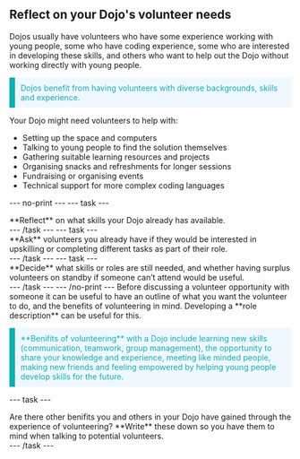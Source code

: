 ## Reflect on your Dojo's volunteer needs

 

Dojos usually have volunteers who have some experience working with young people, some who have coding experience, some who are interested in developing these skills, and others who want to help out the Dojo without working directly with young people.

<p style="border-left: solid; border-width:10px; border-color: #0faeb0; background-color: aliceblue; padding: 10px;">
<span style="color: #0faeb0">Dojos benefit from having volunteers with diverse backgrounds, skills and experience.
</p>

Your Dojo might need volunteers to help with:
+ Setting up the space and computers
+ Talking to young people to find the solution themselves
+ Gathering suitable learning resources and projects
+ Organising snacks and refreshments for longer sessions
+ Fundraising or organising events
+ Technical support for more complex coding languages 

--- no-print ---
--- task ---
<div style="display: flex; flex-wrap: wrap">
<div style="flex-basis: 175px; flex-grow: 1">  
**Reflect** on what skills your Dojo already has available.
</div>
</div>
--- /task ---
--- task ---
<div style="display: flex; flex-wrap: wrap">
<div style="flex-basis: 175px; flex-grow: 1">  
**Ask** volunteers you already have if they would be interested in upskilling or completing different tasks as part of their role.
</div>
</div>
--- /task ---
--- task ---
<div style="display: flex; flex-wrap: wrap">
<div style="flex-basis: 175px; flex-grow: 1">  
**Decide** what skills or roles are still needed, and whether having surplus volunteers on standby if someone can’t attend would be useful.
</div>
</div>
--- /task ---
--- /no-print ---
Before discussing a volunteer opportunity with someone it can be useful to have an outline of what you want the volunteer to do, and the benefits of volunteering in mind. Developing a **role description** can be useful for this.

<p style="border-left: solid; border-width:10px; border-color: #0faeb0; background-color: aliceblue; padding: 10px;">
<span style="color: #0faeb0">**Benifits of volunteering** with a Dojo include learning new skills (communication, teamwork, group management), the opportunity to share your knowledge and experience, meeting like minded people, making new friends and feeling empowered by helping young people develop skills for the future.
</p>
  
--- task ---
<div style="display: flex; flex-wrap: wrap">
<div style="flex-basis: 175px; flex-grow: 1">  
Are there other benifits you and others in your Dojo have gained through the experience of volunteering? **Write** these down so you have them to mind when talking to potential volunteers.
</div>
</div>
--- /task ---
